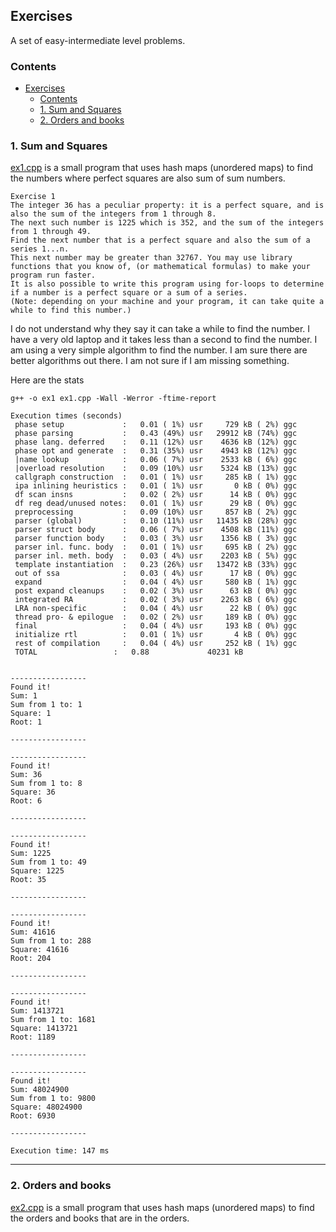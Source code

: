 ## Exercises

A set of easy-intermediate level problems.

### Contents

- [Exercises](#exercises)
  - [Contents](#contents)
  - [1. Sum and Squares](#1-sum-and-squares)
  - [2. Orders and books](#2-orders-and-books)

### 1. Sum and Squares

[ex1.cpp](ex1.cpp) is a small program that uses hash maps (unordered maps) to find the numbers where perfect squares are also sum of sum numbers.
```
Exercise 1
The integer 36 has a peculiar property: it is a perfect square, and is also the sum of the integers from 1 through 8.
The next such number is 1225 which is 352, and the sum of the integers from 1 through 49.
Find the next number that is a perfect square and also the sum of a series 1...n.
This next number may be greater than 32767. You may use library functions that you know of, (or mathematical formulas) to make your program run faster.
It is also possible to write this program using for-loops to determine if a number is a perfect square or a sum of a series.
(Note: depending on your machine and your program, it can take quite a while to find this number.)
```   

I do not understand why they say it can take a while to find the number. I have a very old laptop and it takes less than a second to find the number. I am using a very simple algorithm to find the number. I am sure there are better algorithms out there. I am not sure if I am missing something.

Here are the stats

```
g++ -o ex1 ex1.cpp -Wall -Werror -ftime-report

Execution times (seconds)
 phase setup             :   0.01 ( 1%) usr     729 kB ( 2%) ggc
 phase parsing           :   0.43 (49%) usr   29912 kB (74%) ggc
 phase lang. deferred    :   0.11 (12%) usr    4636 kB (12%) ggc
 phase opt and generate  :   0.31 (35%) usr    4943 kB (12%) ggc
 |name lookup            :   0.06 ( 7%) usr    2533 kB ( 6%) ggc
 |overload resolution    :   0.09 (10%) usr    5324 kB (13%) ggc
 callgraph construction  :   0.01 ( 1%) usr     285 kB ( 1%) ggc
 ipa inlining heuristics :   0.01 ( 1%) usr       0 kB ( 0%) ggc
 df scan insns           :   0.02 ( 2%) usr      14 kB ( 0%) ggc
 df reg dead/unused notes:   0.01 ( 1%) usr      29 kB ( 0%) ggc
 preprocessing           :   0.09 (10%) usr     857 kB ( 2%) ggc
 parser (global)         :   0.10 (11%) usr   11435 kB (28%) ggc
 parser struct body      :   0.06 ( 7%) usr    4508 kB (11%) ggc
 parser function body    :   0.03 ( 3%) usr    1356 kB ( 3%) ggc
 parser inl. func. body  :   0.01 ( 1%) usr     695 kB ( 2%) ggc
 parser inl. meth. body  :   0.03 ( 4%) usr    2203 kB ( 5%) ggc
 template instantiation  :   0.23 (26%) usr   13472 kB (33%) ggc
 out of ssa              :   0.03 ( 4%) usr      17 kB ( 0%) ggc
 expand                  :   0.04 ( 4%) usr     580 kB ( 1%) ggc
 post expand cleanups    :   0.02 ( 3%) usr      63 kB ( 0%) ggc
 integrated RA           :   0.02 ( 3%) usr    2263 kB ( 6%) ggc
 LRA non-specific        :   0.04 ( 4%) usr      22 kB ( 0%) ggc
 thread pro- & epilogue  :   0.02 ( 2%) usr     189 kB ( 0%) ggc
 final                   :   0.04 ( 4%) usr     193 kB ( 0%) ggc
 initialize rtl          :   0.01 ( 1%) usr       4 kB ( 0%) ggc
 rest of compilation     :   0.04 ( 4%) usr     252 kB ( 1%) ggc
 TOTAL                 :   0.88             40231 kB
```

```

-----------------
Found it!
Sum: 1
Sum from 1 to: 1
Square: 1
Root: 1

-----------------

-----------------
Found it!
Sum: 36
Sum from 1 to: 8
Square: 36
Root: 6

-----------------

-----------------
Found it!
Sum: 1225
Sum from 1 to: 49
Square: 1225
Root: 35

-----------------

-----------------
Found it!
Sum: 41616
Sum from 1 to: 288
Square: 41616
Root: 204

-----------------

-----------------
Found it!
Sum: 1413721
Sum from 1 to: 1681
Square: 1413721
Root: 1189

-----------------

-----------------
Found it!
Sum: 48024900
Sum from 1 to: 9800
Square: 48024900
Root: 6930

-----------------

Execution time: 147 ms
```

---

### 2. Orders and books


[ex2.cpp](ex2.cpp) is a small program that uses hash maps (unordered maps) to find the orders and books that are in the orders.


